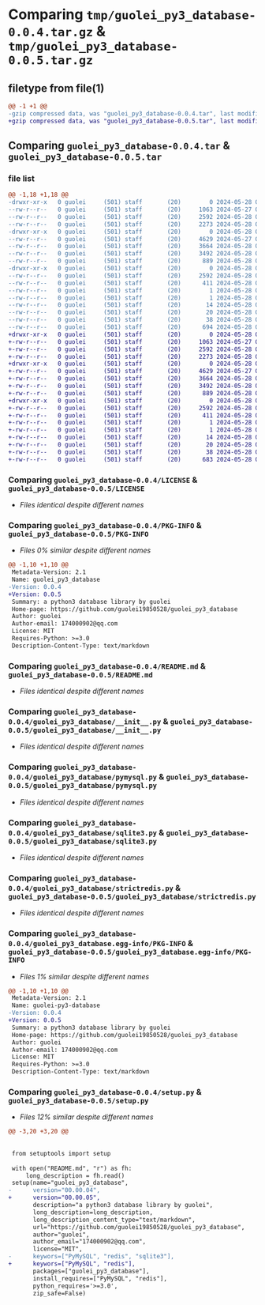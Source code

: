 # Comparing `tmp/guolei_py3_database-0.0.4.tar.gz` & `tmp/guolei_py3_database-0.0.5.tar.gz`

## filetype from file(1)

```diff
@@ -1 +1 @@
-gzip compressed data, was "guolei_py3_database-0.0.4.tar", last modified: Tue May 28 05:10:50 2024, max compression
+gzip compressed data, was "guolei_py3_database-0.0.5.tar", last modified: Tue May 28 05:13:41 2024, max compression
```

## Comparing `guolei_py3_database-0.0.4.tar` & `guolei_py3_database-0.0.5.tar`

### file list

```diff
@@ -1,18 +1,18 @@
-drwxr-xr-x   0 guolei     (501) staff       (20)        0 2024-05-28 05:10:50.172857 guolei_py3_database-0.0.4/
--rw-r--r--   0 guolei     (501) staff       (20)     1063 2024-05-27 02:50:52.000000 guolei_py3_database-0.0.4/LICENSE
--rw-r--r--   0 guolei     (501) staff       (20)     2592 2024-05-28 05:10:50.172566 guolei_py3_database-0.0.4/PKG-INFO
--rw-r--r--   0 guolei     (501) staff       (20)     2273 2024-05-28 01:31:36.000000 guolei_py3_database-0.0.4/README.md
-drwxr-xr-x   0 guolei     (501) staff       (20)        0 2024-05-28 05:10:50.171447 guolei_py3_database-0.0.4/guolei_py3_database/
--rw-r--r--   0 guolei     (501) staff       (20)     4629 2024-05-27 08:20:53.000000 guolei_py3_database-0.0.4/guolei_py3_database/__init__.py
--rw-r--r--   0 guolei     (501) staff       (20)     3664 2024-05-28 00:53:31.000000 guolei_py3_database-0.0.4/guolei_py3_database/pymysql.py
--rw-r--r--   0 guolei     (501) staff       (20)     3492 2024-05-28 00:57:56.000000 guolei_py3_database-0.0.4/guolei_py3_database/sqlite3.py
--rw-r--r--   0 guolei     (501) staff       (20)      889 2024-05-28 01:11:24.000000 guolei_py3_database-0.0.4/guolei_py3_database/strictredis.py
-drwxr-xr-x   0 guolei     (501) staff       (20)        0 2024-05-28 05:10:50.172393 guolei_py3_database-0.0.4/guolei_py3_database.egg-info/
--rw-r--r--   0 guolei     (501) staff       (20)     2592 2024-05-28 05:10:50.000000 guolei_py3_database-0.0.4/guolei_py3_database.egg-info/PKG-INFO
--rw-r--r--   0 guolei     (501) staff       (20)      411 2024-05-28 05:10:50.000000 guolei_py3_database-0.0.4/guolei_py3_database.egg-info/SOURCES.txt
--rw-r--r--   0 guolei     (501) staff       (20)        1 2024-05-28 05:10:50.000000 guolei_py3_database-0.0.4/guolei_py3_database.egg-info/dependency_links.txt
--rw-r--r--   0 guolei     (501) staff       (20)        1 2024-05-28 01:12:39.000000 guolei_py3_database-0.0.4/guolei_py3_database.egg-info/not-zip-safe
--rw-r--r--   0 guolei     (501) staff       (20)       14 2024-05-28 05:10:50.000000 guolei_py3_database-0.0.4/guolei_py3_database.egg-info/requires.txt
--rw-r--r--   0 guolei     (501) staff       (20)       20 2024-05-28 05:10:50.000000 guolei_py3_database-0.0.4/guolei_py3_database.egg-info/top_level.txt
--rw-r--r--   0 guolei     (501) staff       (20)       38 2024-05-28 05:10:50.172905 guolei_py3_database-0.0.4/setup.cfg
--rw-r--r--   0 guolei     (501) staff       (20)      694 2024-05-28 05:10:38.000000 guolei_py3_database-0.0.4/setup.py
+drwxr-xr-x   0 guolei     (501) staff       (20)        0 2024-05-28 05:13:41.229830 guolei_py3_database-0.0.5/
+-rw-r--r--   0 guolei     (501) staff       (20)     1063 2024-05-27 02:50:52.000000 guolei_py3_database-0.0.5/LICENSE
+-rw-r--r--   0 guolei     (501) staff       (20)     2592 2024-05-28 05:13:41.229649 guolei_py3_database-0.0.5/PKG-INFO
+-rw-r--r--   0 guolei     (501) staff       (20)     2273 2024-05-28 01:31:36.000000 guolei_py3_database-0.0.5/README.md
+drwxr-xr-x   0 guolei     (501) staff       (20)        0 2024-05-28 05:13:41.228360 guolei_py3_database-0.0.5/guolei_py3_database/
+-rw-r--r--   0 guolei     (501) staff       (20)     4629 2024-05-27 08:20:53.000000 guolei_py3_database-0.0.5/guolei_py3_database/__init__.py
+-rw-r--r--   0 guolei     (501) staff       (20)     3664 2024-05-28 00:53:31.000000 guolei_py3_database-0.0.5/guolei_py3_database/pymysql.py
+-rw-r--r--   0 guolei     (501) staff       (20)     3492 2024-05-28 00:57:56.000000 guolei_py3_database-0.0.5/guolei_py3_database/sqlite3.py
+-rw-r--r--   0 guolei     (501) staff       (20)      889 2024-05-28 01:11:24.000000 guolei_py3_database-0.0.5/guolei_py3_database/strictredis.py
+drwxr-xr-x   0 guolei     (501) staff       (20)        0 2024-05-28 05:13:41.229354 guolei_py3_database-0.0.5/guolei_py3_database.egg-info/
+-rw-r--r--   0 guolei     (501) staff       (20)     2592 2024-05-28 05:13:41.000000 guolei_py3_database-0.0.5/guolei_py3_database.egg-info/PKG-INFO
+-rw-r--r--   0 guolei     (501) staff       (20)      411 2024-05-28 05:13:41.000000 guolei_py3_database-0.0.5/guolei_py3_database.egg-info/SOURCES.txt
+-rw-r--r--   0 guolei     (501) staff       (20)        1 2024-05-28 05:13:41.000000 guolei_py3_database-0.0.5/guolei_py3_database.egg-info/dependency_links.txt
+-rw-r--r--   0 guolei     (501) staff       (20)        1 2024-05-28 01:12:39.000000 guolei_py3_database-0.0.5/guolei_py3_database.egg-info/not-zip-safe
+-rw-r--r--   0 guolei     (501) staff       (20)       14 2024-05-28 05:13:41.000000 guolei_py3_database-0.0.5/guolei_py3_database.egg-info/requires.txt
+-rw-r--r--   0 guolei     (501) staff       (20)       20 2024-05-28 05:13:41.000000 guolei_py3_database-0.0.5/guolei_py3_database.egg-info/top_level.txt
+-rw-r--r--   0 guolei     (501) staff       (20)       38 2024-05-28 05:13:41.229872 guolei_py3_database-0.0.5/setup.cfg
+-rw-r--r--   0 guolei     (501) staff       (20)      683 2024-05-28 05:13:19.000000 guolei_py3_database-0.0.5/setup.py
```

### Comparing `guolei_py3_database-0.0.4/LICENSE` & `guolei_py3_database-0.0.5/LICENSE`

 * *Files identical despite different names*

### Comparing `guolei_py3_database-0.0.4/PKG-INFO` & `guolei_py3_database-0.0.5/PKG-INFO`

 * *Files 0% similar despite different names*

```diff
@@ -1,10 +1,10 @@
 Metadata-Version: 2.1
 Name: guolei_py3_database
-Version: 0.0.4
+Version: 0.0.5
 Summary: a python3 database library by guolei
 Home-page: https://github.com/guolei19850528/guolei_py3_database
 Author: guolei
 Author-email: 174000902@qq.com
 License: MIT
 Requires-Python: >=3.0
 Description-Content-Type: text/markdown
```

### Comparing `guolei_py3_database-0.0.4/README.md` & `guolei_py3_database-0.0.5/README.md`

 * *Files identical despite different names*

### Comparing `guolei_py3_database-0.0.4/guolei_py3_database/__init__.py` & `guolei_py3_database-0.0.5/guolei_py3_database/__init__.py`

 * *Files identical despite different names*

### Comparing `guolei_py3_database-0.0.4/guolei_py3_database/pymysql.py` & `guolei_py3_database-0.0.5/guolei_py3_database/pymysql.py`

 * *Files identical despite different names*

### Comparing `guolei_py3_database-0.0.4/guolei_py3_database/sqlite3.py` & `guolei_py3_database-0.0.5/guolei_py3_database/sqlite3.py`

 * *Files identical despite different names*

### Comparing `guolei_py3_database-0.0.4/guolei_py3_database/strictredis.py` & `guolei_py3_database-0.0.5/guolei_py3_database/strictredis.py`

 * *Files identical despite different names*

### Comparing `guolei_py3_database-0.0.4/guolei_py3_database.egg-info/PKG-INFO` & `guolei_py3_database-0.0.5/guolei_py3_database.egg-info/PKG-INFO`

 * *Files 1% similar despite different names*

```diff
@@ -1,10 +1,10 @@
 Metadata-Version: 2.1
 Name: guolei-py3-database
-Version: 0.0.4
+Version: 0.0.5
 Summary: a python3 database library by guolei
 Home-page: https://github.com/guolei19850528/guolei_py3_database
 Author: guolei
 Author-email: 174000902@qq.com
 License: MIT
 Requires-Python: >=3.0
 Description-Content-Type: text/markdown
```

### Comparing `guolei_py3_database-0.0.4/setup.py` & `guolei_py3_database-0.0.5/setup.py`

 * *Files 12% similar despite different names*

```diff
@@ -3,20 +3,20 @@
 
 
 from setuptools import setup
 
 with open("README.md", "r") as fh:
     long_description = fh.read()
 setup(name="guolei_py3_database",
-      version="00.00.04",
+      version="00.00.05",
       description="a python3 database library by guolei",
       long_description=long_description,
       long_description_content_type="text/markdown",
       url="https://github.com/guolei19850528/guolei_py3_database",
       author="guolei",
       author_email="174000902@qq.com",
       license="MIT",
-      keywors=["PyMySQL", "redis", "sqlite3"],
+      keywors=["PyMySQL", "redis"],
       packages=["guolei_py3_database"],
       install_requires=["PyMySQL", "redis"],
       python_requires='>=3.0',
       zip_safe=False)
```


